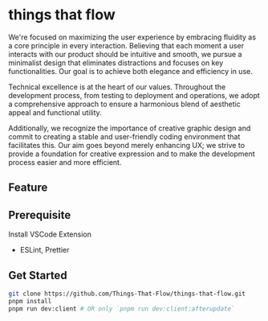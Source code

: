 # things that flow

We're focused on maximizing the user experience by embracing fluidity as a core principle in every interaction. Believing that each moment a user interacts with our product should be intuitive and smooth, we pursue a minimalist design that eliminates distractions and focuses on key functionalities. Our goal is to achieve both elegance and efficiency in use.

Technical excellence is at the heart of our values. Throughout the development process, from testing to deployment and operations, we adopt a comprehensive approach to ensure a harmonious blend of aesthetic appeal and functional utility.

Additionally, we recognize the importance of creative graphic design and commit to creating a stable and user-friendly coding environment that facilitates this. Our aim goes beyond merely enhancing UX; we strive to provide a foundation for creative expression and to make the development process easier and more efficient.

## Feature

## Prerequisite

Install VSCode Extension

- ESLint, Prettier

## Get Started

```bash
git clone https://github.com/Things-That-Flow/things-that-flow.git
pnpm install
pnpm run dev:client # OR only `pnpm run dev:client:afterupdate`
```
